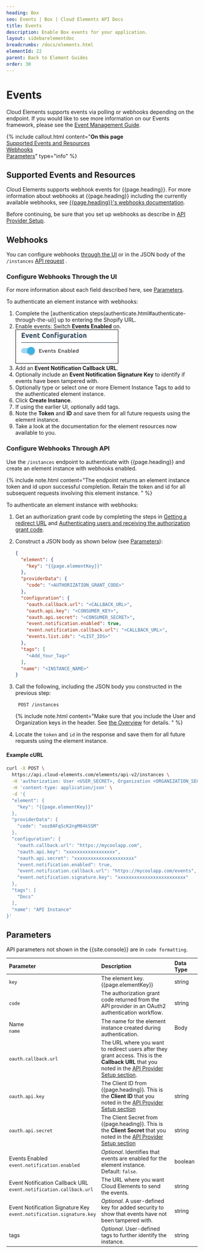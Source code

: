 ```yaml
---
heading: Box
seo: Events | Box | Cloud Elements API Docs
title: Events
description: Enable Box events for your application.
layout: sidebarelementdoc
breadcrumbs: /docs/elements.html
elementId: 22
parent: Back to Element Guides
order: 30
---
```


# Events

Cloud Elements supports events via polling or webhooks depending on the endpoint. If you would like to see more information on our Events framework, please see the [Event Management Guide](/docs/platform/event-management/index.html).

{% include callout.html content="<strong>On this page</strong></br><a href=#supported-events-and-resources>Supported Events and Resources</a></br><a href=#webhooks>Webhooks</a></br><a href=#parameters>Parameters</a>" type="info" %}

## Supported Events and Resources

Cloud Elements supports webhook events for {{page.heading}}. For more information about webhooks at {{page.heading}} including the currently available webhooks, see [{{page.heading}}'s webhooks documentation](https://www.campaignmonitor.com/api/webhooks/).

Before continuing, be sure that you set up webhooks as describe in [API Provider Setup](setup.html).

## Webhooks

You can configure webhooks [through the UI](#configure-webhooks-through-the-ui) or in the JSON body of the `/instances` [API request](#configure-webhooks-through-api) .

### Configure Webhooks Through the UI

For more information about each field described here, see [Parameters](#parameters).

To authenticate an element instance with webhooks:

1. Complete the [authentication steps(authenticate.html#authenticate-through-the-ui)] up to entering the Shopify URL.
2. Enable events: Switch **Events Enabled** on.
![event-enabled-on](/assets/img/elements/event-enabled-on.png)
8. Add an **Event Notification Callback URL**.
9. Optionally include an **Event Notification Signature Key** to identify if events have been tampered with.
9. Optionally type or select one or more Element Instance Tags to add to the authenticated element instance.
7. Click **Create Instance**.
8. If using the earlier UI, optionally add tags.
9. Note the **Token** and **ID** and save them for all future requests using the element instance.
8. Take a look at the documentation for the element resources now available to you.

### Configure Webhooks Through API

Use the `/instances` endpoint to authenticate with {{page.heading}} and create an element instance with webhooks enabled.

{% include note.html content="The endpoint returns an element instance token and id upon successful completion. Retain the token and id for all subsequent requests involving this element instance.  " %}

To authenticate an element instance with webhooks:

1. Get an authorization grant code by completing the steps in [Getting a redirect URL](authenticate.html#getting-a-redirect-url) and  [Authenticating users and receiving the authorization grant code](authenticate.html#authenticating-users-and-receiving-the-authorization-grant-code).
1. Construct a JSON body as shown below (see [Parameters](#parameters)):

    ```json
    {
      "element": {
        "key": "{{page.elementKey}}"
      },
      "providerData": {
        "code": "<AUTHORIZATION_GRANT_CODE>"
      },
      "configuration": {
        "oauth.callback.url": "<CALLBACK_URL>",
        "oauth.api.key": "<CONSUMER_KEY>",
      	"oauth.api.secret": "<CONSUMER_SECRET>",
        "event.notification.enabled": true,
        "event.notification.callback.url": "<CALLBACK_URL>",
        "events.list.ids": "<LIST_IDS>"
      },
      "tags": [
        "<Add_Your_Tag>"
      ],
      "name": "<INSTANCE_NAME>"
    }

    ```

1. Call the following, including the JSON body you constructed in the previous step:

        POST /instances

    {% include note.html content="Make sure that you include the User and Organization keys in the header. See <a href=index.html#authenticating-with-cloud-elements>the Overview</a> for details. " %}

1. Locate the `token` and `id` in the response and save them for all future requests using the element instance.


#### Example cURL

```bash
curl -X POST \
  https://api.cloud-elements.com/elements/api-v2/instances \
  -H 'authorization: User <USER_SECRET>, Organization <ORGANIZATION_SECRET>' \
  -H 'content-type: application/json' \
  -d '{
  "element": {
    "key": "{{page.elementKey}}"
  },
  "providerData": {
    "code": "xoz8AFqScK2ngM04kSSM"
  },
  "configuration": {
    "oauth.callback.url": "https://mycoolapp.com",
    "oauth.api.key": "xxxxxxxxxxxxxxxxxx",
    "oauth.api.secret": "xxxxxxxxxxxxxxxxxxxxxx"
    "event.notification.enabled": true,
    "event.notification.callback.url": "https://mycoolapp.com/events",
    "event.notification.signature.key": "xxxxxxxxxxxxxxxxxxxxxxxxx"
  },
  "tags": [
    "Docs"
  ],
  "name": "API Instance"
}'
```

## Parameters

API parameters not shown in the {{site.console}} are in `code formatting`.

<add custom element-specific params at the bottom of the table>

| Parameter | Description   | Data Type |
| :------------- | :------------- | :------------- |
| `key` | The element key.<br>{{page.elementKey}}  | string  |
| `code` | The authorization grant code returned from the API provider in an OAuth2 authentication workflow. | string |
|  Name</br>`name` |  The name for the element instance created during authentication.   | Body  |
| `oauth.callback.url` | The URL where you want to redirect users after they grant access. This is the **Callback URL** that you noted in the [API Provider Setup section](setup.html).  |
| `oauth.api.key` | The Client ID from {{page.heading}}. This is the **Client ID** that you noted in the [API Provider Setup section](setup.html) |  string |
| `oauth.api.secret` | The Client Secret from {{page.heading}}. This is the **Client Secret** that you noted in the [API Provider Setup section](setup.html)| string |
| Events Enabled </br>`event.notification.enabled` | *Optional*. Identifies that events are enabled for the element instance.</br>Default: `false`.  | boolean |
| Event Notification Callback URL</br>`event.notification.callback.url` |  The URL where you want Cloud Elements to send the events. | string |
| Event Notification Signature Key </br>`event.notification.signature.key` | *Optional*. A user-defined key for added security to show that events have not been tampered with. | string |
| tags | *Optional*. User-defined tags to further identify the instance. | string |
